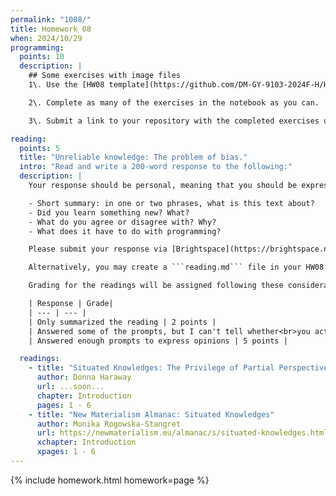 ```yaml
---
permalink: "1008/"
title: Homework 08
when: 2024/10/29
programming:
  points: 10
  description: |
    ## Some exercises with image files
    1\. Use the [HW08 template](https://github.com/DM-GY-9103-2024F-H/HW08) to start a repository in your organization's GitHub space. It should be named HW08. Open the notebook file using GitHub Codespaces to continue the exercises.

    2\. Complete as many of the exercises in the notebook as you can.

    3\. Submit a link to your repository with the completed exercises using [Brightspace](https://brightspace.nyu.edu/).

reading:
  points: 5
  title: "Unreliable knowledge: The problem of bias."
  intro: "Read and write a 200-word response to the following:"
  description: |
    Your response should be personal, meaning that you should be expressing your views and opinions about the text and not just summarizing it. You can use the following rubric to guide your response:

    - Short summary: in one or two phrases, what is this text about?
    - Did you learn something new? What?
    - What do you agree or disagree with? Why?
    - What does it have to do with programming?

    Please submit your response via [Brightspace](https://brightspace.nyu.edu/).

    Alternatively, you may create a ```reading.md``` file in your HW08 repo and write your response in markdown. Just make sure to submit a link to the file using [Brightspace](https://brightspace.nyu.edu/).

    Grading for the readings will be assigned following these considerations:

    | Response | Grade|
    | --- | --- |
    | Only summarized the reading | 2 points |
    | Answered some of the prompts, but I can't tell whether<br>you actually read the text, or what you thought | 3 points |
    | Answered enough prompts to express opinions | 5 points |

  readings:
    - title: "Situated Knowledges: The Privilege of Partial Perspective"
      author: Donna Haraway
      url: ...soon...
      chapter: Introduction
      pages: 1 - 6
    - title: "New Materialism Almanac: Situated Knowledges"
      author: Monika Rogowska-Stangret
      url: https://newmaterialism.eu/almanac/s/situated-knowledges.html
      xchapter: Introduction
      xpages: 1 - 6
---
```

{% include homework.html homework=page %}

